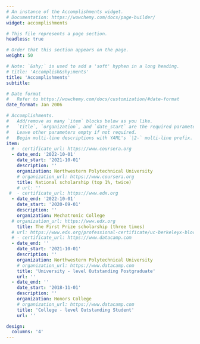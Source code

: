```yaml
---
# An instance of the Accomplishments widget.
# Documentation: https://wowchemy.com/docs/page-builder/
widget: accomplishments

# This file represents a page section.
headless: true

# Order that this section appears on the page.
weight: 50

# Note: `&shy;` is used to add a 'soft' hyphen in a long heading.
# title: 'Accomplish&shy;ments'
title: 'Accomplishments'
subtitle:

# Date format
#   Refer to https://wowchemy.com/docs/customization/#date-format
date_format: Jan 2006

# Accomplishments.
#   Add/remove as many `item` blocks below as you like.
#   `title`, `organization`, and `date_start` are the required parameters.
#   Leave other parameters empty if not required.
#   Begin multi-line descriptions with YAML's `|2-` multi-line prefix.
item:
  # - certificate_url: https://www.coursera.org
  - date_end: '2022-10-01'
    date_start: '2021-10-01'
    description: ''
    organization: Northwestern Polytechnical University
    # organization_url: https://www.coursera.org
    title: National scholarship (top 1%, twice)
    # url: ''
 #  - certificate_url: https://www.edx.org
  - date_end: '2022-10-01'
    date_start: '2020-09-01'
    description: ''
    organization: Mechatronic College
  # organization_url: https://www.edx.org
    title: The First Prize scholarship (three times)
  # url: https://www.edx.org/professional-certificate/uc-berkeleyx-blockchain-fundamentals
  # - certificate_url: https://www.datacamp.com
  - date_end: ''
    date_start: '2021-10-01'
    description: ''
    organization: Northwestern Polytechnical University
    # organization_url: https://www.datacamp.com
    title: 'University - level Outstanding Postgraduate'
    url: ''   
  - date_end: ''
    date_start: '2018-11-01'
    description: ''
    organization: Honors College
    # organization_url: https://www.datacamp.com
    title: 'College - level Outstanding Student'
    url: ''

design:
  columns: '4'
---
```

